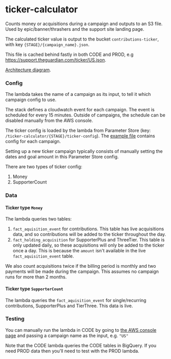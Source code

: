 # ticker-calculator

Counts money or acquisitions during a campaign and outputs to an S3 file. Used by epic/banner/thrashers and the support site landing page.

The calculated ticker value is output to the bucket `contributions-ticker`, with key `{STAGE}/{campaign_name}.json`.

This file is cached behind fastly in both CODE and PROD, e.g https://support.theguardian.com/ticker/US.json.

[Architecture diagram](https://docs.google.com/drawings/d/1IoSxwMyxt8bDhRsZm-yX-B0nAaHD66anEnnM57A1gMk).

### Config

The lambda takes the name of a campaign as its input, to tell it which campaign config to use.

The stack defines a cloudwatch event for each campaign. The event is scheduled for every 15 minutes. Outside of campaigns, the schedule can be disabled manually from the AWS console.

The ticker config is loaded by the lambda from Parameter Store (key: `/ticker-calculator/{STAGE}/ticker-config`). The [example file](./src/ticker.conf.json) contains config for each campaign.

Setting up a new ticker campaign typically consists of manually setting the dates and goal amount in this Parameter Store config.

There are two types of ticker config:
1. Money
2. SupporterCount

### Data

#### Ticker type `Money`
The lambda queries two tables:
1. `fact_aquisition_event` for contributions. This table has live acquisitions data, and so contributions will be added to the ticker throughout the day.
2. `fact_holding_acquisition` for SupporterPlus and ThreeTier. This table is only updated daily, so these acquisitions will only be added to the ticker once a day. This is because the `amount` isn't available in the live `fact_aquisition_event` table.

We also count acquisitions twice if the billing period is monthly and two payments will be made during the campaign. This assumes no campaign runs for more than 2 months.

#### Ticker type `SupporterCount`
The lambda queries the `fact_aquisition_event` for single/recurring contributions, SupporterPlus and TierThree. This data is live.

### Testing

You can manually run the lambda in CODE by going to [the AWS console page](https://eu-west-1.console.aws.amazon.com/lambda/home?region=eu-west-1#/functions/ticker-calculator-CODE?tab=testing) and passing a campaign name as the input, e.g.
`"US"`

Note that the CODE lambda queries the CODE tables in BigQuery. If you need PROD data then you'll need to test with the PROD lambda.
